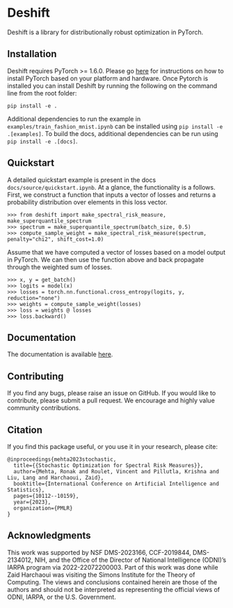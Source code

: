 # Deshift

Deshift is a library for distributionally robust optimization in PyTorch.

## Installation

Deshift requires PyTorch >= 1.6.0. Please go [here](https://pytorch.org/) for instructions 
on how to install PyTorch based on your platform and hardware.
Once Pytorch is installed you can install Deshift by running the following on the command line from the
root folder:
```
pip install -e .
```

Additional dependencies to run the example in `examples/train_fashion_mnist.ipynb` can be installed using `pip install -e .[examples]`. To build the docs, additional dependencies can be run using `pip install -e .[docs]`.

## Quickstart

A detailed quickstart example is present in the docs `docs/source/quickstart.ipynb`. At a glance, the functionality is a follows. First, we construct a function that inputs a vector of losses and returns a probability distribution over elements in this loss vector.
```
>>> from deshift import make_spectral_risk_measure, make_superquantile_spectrum
>>> spectrum = make_superquantile_spectrum(batch_size, 0.5)
>>> compute_sample_weight = make_spectral_risk_measure(spectrum, penalty="chi2", shift_cost=1.0)
```
Assume that we have computed a vector of losses based on a model output in PyTorch. We can then use the function above and back propagate through the weighted sum of losses.
```
>>> x, y = get_batch()
>>> logits = model(x)
>>> losses = torch.nn.functional.cross_entropy(logits, y, reduction="none")
>>> weights = compute_sample_weight(losses)
>>> loss = weights @ losses
>>> loss.backward()
```

## Documentation

The documentation is available [here](https://ronakdm.github.io/deshift/).

## Contributing

If you find any bugs, please raise an issue on GitHub.
If you would like to contribute, please submit a pull request.
We encourage and highly value community contributions.

## Citation

If you find this package useful, or you use it in your research, please cite:

    @inproceedings{mehta2023stochastic,
      title={{Stochastic Optimization for Spectral Risk Measures}},
      author={Mehta, Ronak and Roulet, Vincent and Pillutla, Krishna and Liu, Lang and Harchaoui, Zaid},
      booktitle={International Conference on Artificial Intelligence and Statistics},
      pages={10112--10159},
      year={2023},
      organization={PMLR}
    }

## Acknowledgments

This work was supported by NSF DMS-2023166, CCF-2019844, DMS-2134012, NIH, and the Office of the Director of National Intelligence (ODNI)’s IARPA program via 2022-22072200003. Part of this work was done while Zaid Harchaoui was visiting the Simons Institute for the Theory of Computing. The views and conclusions contained herein are those of the authors and should not be interpreted as representing the official views of ODNI, IARPA, or the U.S. Government.




